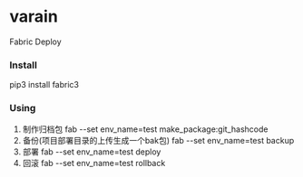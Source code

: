 # varain
Fabric Deploy

### Install
pip3 install fabric3


### Using
1. 制作归档包
fab --set env_name=test make_package:git_hashcode
2. 备份(项目部署目录的上传生成一个bak包)
fab --set env_name=test backup
3. 部署
fab --set env_name=test deploy
4. 回滚
 fab --set env_name=test rollback
